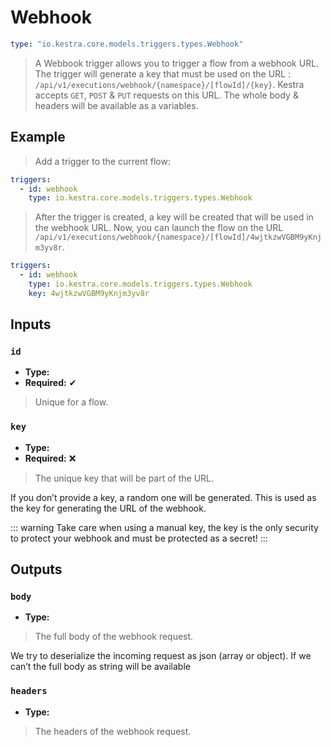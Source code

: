 
# Webhook

```yaml
type: "io.kestra.core.models.triggers.types.Webhook"
```

> A Webbook trigger allows you to trigger a flow from a webhook URL.
> The trigger will generate a key that must be used on the URL : `/api/v1/executions/webhook/{namespace}/[flowId]/{key}`.
> Kestra accepts `GET`, `POST` & `PUT` requests on this URL.
> The whole body & headers will be available as a variables.

## Example
> Add a trigger to the current flow:
```yaml
triggers:
  - id: webhook
    type: io.kestra.core.models.triggers.types.Webhook
```
> After the trigger is created, a key will be created that will be used in the webhook URL. Now, you can launch the flow on the URL `/api/v1/executions/webhook/{namespace}/[flowId]/4wjtkzwVGBM9yKnjm3yv8r`.

```yaml
triggers:
  - id: webhook
    type: io.kestra.core.models.triggers.types.Webhook
    key: 4wjtkzwVGBM9yKnjm3yv8r
```




## Inputs

### `id`
* **Type:** <Badge vertical="middle" text="String" />
* **Required:** ✔

> Unique for a flow.

### `key`
* **Type:** <Badge vertical="middle" text="String" />
* **Required:** ❌

> The unique key that will be part of the URL.

If you don’t provide a key, a random one will be generated. This is used as the key for generating the URL of the webhook.

::: warning
Take care when using a manual key, the key is the only security to protect your webhook and must be protected as a secret!
:::


## Outputs

### `body`
* **Type:** <Badge vertical="middle" text="Object" />

> The full body of the webhook request.

We try to deserialize the incoming request as json (array or object).
If we can’t the full body as string will be available

### `headers`
* **Type:** <Badge vertical="middle" text="Map<String, List<String>>" />

> The headers of the webhook request.
